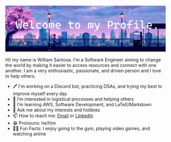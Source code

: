 ![My Profile Banner](Banner.png "[Anime Banner](https://wallpaper.dog/aesthetic-anime)")

Hi! my name is William Santosa. I'm a Software Engineer aiming to change the world by making it easier to access resources and connect with one another. I am a very enthusiastic, passionate, and driven person and I love to help others. 
 
- 🖊️ I'm working on a Discord bot, practicing DSAs, and trying my best to improve myself every day
- 👀 I’m interested in logistical processes and helping others
- 🌱 I’m learning AWS, Software Development, and LaTeX/Markdown
- 💬 Ask me about my interests and hobbies
- 📫 How to reach me: [Email](mailto:williamwsantosa@gmail.com) or [LinkedIn](https://www.linkedin.com/in/williamsantosa/)
- 😁 Pronouns: he/him
- 💪🏼 Fun Facts: I enjoy going to the gym, playing video games, and watching anime
